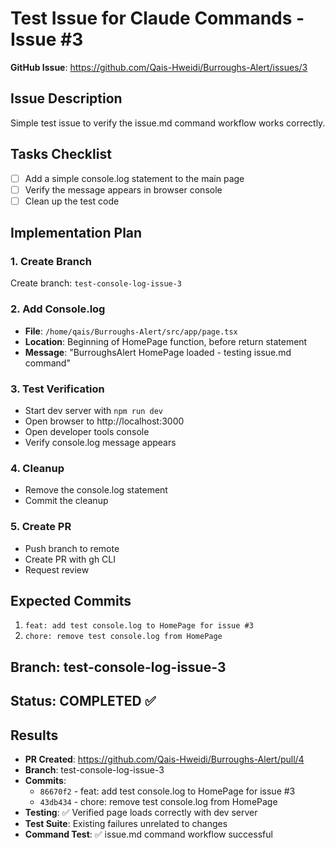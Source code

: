 # Test Issue for Claude Commands - Issue #3

**GitHub Issue**: https://github.com/Qais-Hweidi/Burroughs-Alert/issues/3

## Issue Description
Simple test issue to verify the issue.md command workflow works correctly.

## Tasks Checklist
- [ ] Add a simple console.log statement to the main page
- [ ] Verify the message appears in browser console  
- [ ] Clean up the test code

## Implementation Plan

### 1. Create Branch
Create branch: `test-console-log-issue-3`

### 2. Add Console.log
- **File**: `/home/qais/Burroughs-Alert/src/app/page.tsx`
- **Location**: Beginning of HomePage function, before return statement
- **Message**: "BurroughsAlert HomePage loaded - testing issue.md command"

### 3. Test Verification
- Start dev server with `npm run dev`
- Open browser to http://localhost:3000
- Open developer tools console
- Verify console.log message appears

### 4. Cleanup
- Remove the console.log statement
- Commit the cleanup

### 5. Create PR
- Push branch to remote
- Create PR with gh CLI
- Request review

## Expected Commits
1. `feat: add test console.log to HomePage for issue #3`
2. `chore: remove test console.log from HomePage`

## Branch: test-console-log-issue-3
## Status: COMPLETED ✅

## Results
- **PR Created**: https://github.com/Qais-Hweidi/Burroughs-Alert/pull/4
- **Branch**: test-console-log-issue-3 
- **Commits**:
  - `86670f2` - feat: add test console.log to HomePage for issue #3
  - `43db434` - chore: remove test console.log from HomePage
- **Testing**: ✅ Verified page loads correctly with dev server
- **Test Suite**: Existing failures unrelated to changes
- **Command Test**: ✅ issue.md command workflow successful